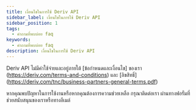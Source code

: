 ```yaml
---
title: เงื่อนไขในการใช้ Deriv API
sidebar_label: เงื่อนไขในการใช้ Deriv API
sidebar_position: 1
tags:
  - คำถามที่พบบ่อย faq
keywords:
  - คำถามที่พบบ่อย faq
description: เงื่อนไขในการใช้ Deriv API
---
```


Deriv API ไม่มีค่าใช้จ่ายและอยู่ภายใต้ [ข้อกำหนดและเงื่อนไข] ของเรา (https://deriv.com/terms-and-conditions) และ
[ลิขสิทธิ์] (https://deriv.com/tnc/business-partners-general-terms.pdf)

หากคุณพบปัญหาในการใช้งานหรือหากคุณต้องการความช่วยเหลือ กรุณาติดต่อเรา
ผ่านทางฟอรั่มที่ช่วยสนับสนุนของเราหรือทางอีเมล์
